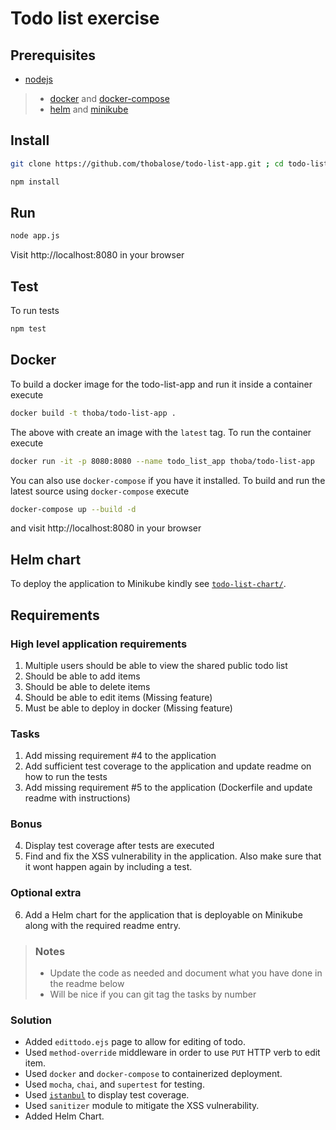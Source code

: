 # Todo list exercise

## Prerequisites 

- [nodejs](https://nodejs.org/en/)
> - [docker](https://docs.docker.com/) and [docker-compose](https://docs.docker.com/compose/)
> - [helm](https://helm.sh/) and [minikube](https://kubernetes.io/docs/tasks/tools/install-minikube/)

## Install

```sh
git clone https://github.com/thobalose/todo-list-app.git ; cd todo-list-app/
```

```sh
npm install
```

## Run

```sh
node app.js
```

Visit http://localhost:8080 in your browser

## Test

To run tests

```sh
npm test
```

## Docker

To build a docker image for the todo-list-app and run it inside a container execute

```sh
docker build -t thoba/todo-list-app .
```

The above with create an image with the `latest` tag. To run the container execute

```sh
docker run -it -p 8080:8080 --name todo_list_app thoba/todo-list-app
```

You can also use `docker-compose` if you have it installed. To build and run the latest source using `docker-compose` execute

```sh
docker-compose up --build -d
```

and visit http://localhost:8080 in your browser

## Helm chart

To deploy the application to Minikube kindly see [`todo-list-chart/`](./todo-list-chart/).

## Requirements

### High level application requirements

1. Multiple users should be able to view the shared public todo list
2. Should be able to add items
3. Should be able to delete items
4. Should be able to edit items (Missing feature)
5. Must be able to deploy in docker (Missing feature)

### Tasks

1. Add missing requirement #4 to the application
2. Add sufficient test coverage to the application and update readme on how to run the tests
3. Add missing requirement #5 to the application (Dockerfile and update readme with instructions)

### Bonus

4. Display test coverage after tests are executed
5. Find and fix the XSS vulnerability in the application. Also make sure that it wont happen again by including a test.

### Optional extra

 6. Add a Helm chart for the application that is deployable on Minikube along with the required readme entry.

> ### Notes
> - Update the code as needed and document what you have done in the readme below
> - Will be nice if you can git tag the tasks by number

### Solution

- Added `edittodo.ejs` page to allow for editing of todo.
- Used `method-override` middleware in order to use `PUT` HTTP verb to edit item.
- Used `docker` and `docker-compose` to containerized deployment.
- Used `mocha`, `chai`, and `supertest` for testing.
- Used [`istanbul`](https://istanbul.js.org/) to display test coverage.
- Used `sanitizer` module to mitigate the XSS vulnerability.
- Added Helm Chart.
